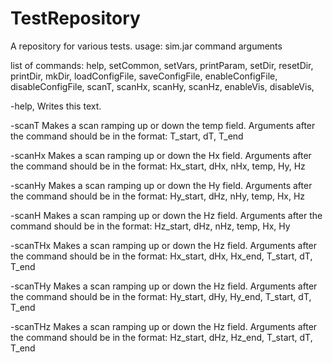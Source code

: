 # TestRepository
A repository for various tests.
usage: sim.jar command arguments

list of commands:
  help, setCommon, setVars, printParam, setDir, resetDir, printDir, mkDir, 
  loadConfigFile, saveConfigFile, enableConfigFile, disableConfigFile, 
  scanT, scanHx, scanHy, scanHz, enableVis, disableVis, 
      
  -help, Writes this text.
			
  -scanT
    Makes a scan ramping up or down the temp field.
    Arguments after the command should be in the format:
					T_start, dT, T_end

  -scanHx
    Makes a scan ramping up or down the Hx field.
    Arguments after the command should be in the format:
					Hx_start, dHx, nHx, temp, Hy, Hz

  -scanHy
    Makes a scan ramping up or down the Hy field.
    Arguments after the command should be in the format:
      Hy_start, dHz, nHy, temp, Hx, Hz

  -scanH
    Makes a scan ramping up or down the Hz field.
    Arguments after the command should be in the format:
      Hz_start, dHz, nHz, temp, Hx, Hy

  -scanTHx
    Makes a scan ramping up or down the Hz field.
    Arguments after the command should be in the format:
      Hx_start, dHx, Hx_end, T_start, dT, T_end

  -scanTHy
    Makes a scan ramping up or down the Hz field. 
    Arguments after the command should be in the format:
      Hy_start, dHy, Hy_end, T_start, dT, T_end

  -scanTHz
    Makes a scan ramping up or down the Hz field. 
    Arguments after the command should be in the format:
      Hz_start, dHz, Hz_end, T_start, dT, T_end
